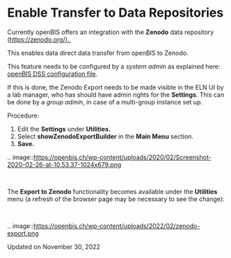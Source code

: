 Enable Transfer to Data Repositories
====================================

<a href="#" class="wedocs-print-article wedocs-hide-print wedocs-hide-mobile" title="Print this article"><em></em></a>

  
Currently openBIS offers an integration with the **Zenodo** data
repository ([https://zenodo.org/). ](https://zenodo.org/)

This enables data direct data transfer from openBIS to Zenodo.

This feature needs to be configured by a *system admin* as explained
here: [openBIS DSS configuration
file](https://unlimited.ethz.ch/display/openBISDoc2010/Installation+and+Administrators+Guide+of+the+openBIS+Data+Store+Server#InstallationandAdministratorsGuideoftheopenBISDataStoreServer-Configurationfile). 

If this is done, the Zenodo Export needs to be made visible in the ELN
UI by a lab manager, who has should have admin rights for the
**Settings**. This can be done by a *group admin*, in case of a
multi-group instance set up.

  
Procedure:  
  

1.  Edit the **Settings** under **Utilities.**
2.  Select **showZenodoExportBuilder** in the **Main Menu** section.
3.  **Save.**

.. image::https://openbis.ch/wp-content/uploads/2020/02/Screenshot-2020-02-26-at-10.53.37-1024x679.png

 

The **Export to Zenodo** functionality becomes available under the
**Utilities** menu (a refresh of the browser page may be necessary to
see the change):

 

.. image::https://openbis.ch/wp-content/uploads/2022/02/zenodo-export.png

Updated on November 30, 2022
